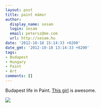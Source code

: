 ```yaml
---
layout: post
title: paint mámor
author:
  display_name: sesam
  login: sesam
  email: petersz@me.com
  url: http://sesam.hu
date: '2012-10-18 15:14:33 +0200'
date_gmt: '2012-10-18 13:14:33 +0200'
tags:
- Budapest
- Hungary
- Paint
- Art
comments: []
---
```


Budapest life in Paint. [This girl](http://noemimondik.tumblr.com) is awesome.

[![](http://sesam.hu/wp-content/uploads/2012/10/tumblr_mam0imJgzi1rgq218o1_1280-1024x574.png)](http://sesam.hu/wp-content/uploads/2012/10/tumblr_mam0imJgzi1rgq218o1_1280.png)
